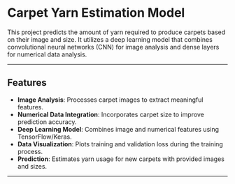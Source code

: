 # Carpet Yarn Estimation Model

This project predicts the amount of yarn required to produce carpets based on their image and size. It utilizes a deep learning model that combines convolutional neural networks (CNN) for image analysis and dense layers for numerical data analysis.

---

## Features

- **Image Analysis**: Processes carpet images to extract meaningful features.
- **Numerical Data Integration**: Incorporates carpet size to improve prediction accuracy.
- **Deep Learning Model**: Combines image and numerical features using TensorFlow/Keras.
- **Data Visualization**: Plots training and validation loss during the training process.
- **Prediction**: Estimates yarn usage for new carpets with provided images and sizes.

---
